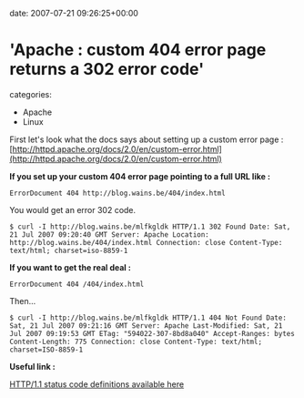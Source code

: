 


date: 2007-07-21 09:26:25+00:00


# 'Apache : custom 404 error page returns a 302 error code'

categories:
- Apache
- Linux


First let's look what the docs says about setting up a custom error page :
[http://httpd.apache.org/docs/2.0/en/custom-error.html](http://httpd.apache.org/docs/2.0/en/custom-error.html)

**If you set up your custom 404 error page pointing to a full URL like :**

`ErrorDocument 404 http://blog.wains.be/404/index.html`

You would get an error 302 code.

<!-- more -->

`$ curl -I http://blog.wains.be/mlfkgldk
HTTP/1.1 302 Found
Date: Sat, 21 Jul 2007 09:20:40 GMT
Server: Apache
Location: http://blog.wains.be/404/index.html
Connection: close
Content-Type: text/html; charset=iso-8859-1`

**If you want to get the real deal :**

`ErrorDocument 404 /404/index.html`

Then...

`$ curl -I http://blog.wains.be/mlfkgldk
HTTP/1.1 404 Not Found
Date: Sat, 21 Jul 2007 09:21:16 GMT
Server: Apache
Last-Modified: Sat, 21 Jul 2007 09:19:53 GMT
ETag: "594022-307-8bd8a040"
Accept-Ranges: bytes
Content-Length: 775
Connection: close
Content-Type: text/html; charset=ISO-8859-1`

**Useful link :**

[HTTP/1.1 status code definitions available here](http://www.w3.org/Protocols/rfc2616/rfc2616-sec10.html)


